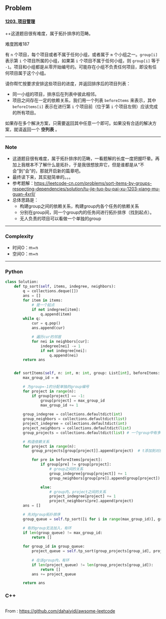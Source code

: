 ## Problem

#### [1203. 项目管理](https://leetcode-cn.com/problems/sort-items-by-groups-respecting-dependencies/)

++这道题目很有难度，属于拓扑排序的范畴。

难度困难187

有 `n` 个项目，每个项目或者不属于任何小组，或者属于 `m` 个小组之一。`group[i]` 表示第 `i` 个项目所属的小组，如果第 `i` 个项目不属于任何小组，则 `group[i]` 等于 `-1`。项目和小组都是从零开始编号的。可能存在小组不负责任何项目，即没有任何项目属于这个小组。

请你帮忙按要求安排这些项目的进度，并返回排序后的项目列表：

- 同一小组的项目，排序后在列表中彼此相邻。
- 项目之间存在一定的依赖关系，我们用一个列表 `beforeItems` 来表示，其中 `beforeItems[i]` 表示在进行第 `i` 个项目前（位于第 `i` 个项目左侧）应该完成的所有项目。

如果存在多个解决方案，只需要返回其中任意一个即可。如果没有合适的解决方案，就请返回一个 **空列表** 。

 

------

### Note

- 这道题目很有难度，属于拓扑排序的范畴，一看题解的长度一度把握吓晕。再加上我根本不了解什么是拓扑，于是我很想放弃它，但是谁都是从“不会”到“会”的，那就开启新的篇章吧。
- 最终读下来，其实挺简单的。。。
- 参考题解：https://leetcode-cn.com/problems/sort-items-by-groups-respecting-dependencies/solution/tu-jie-tuo-bu-pai-xu-1203-xiang-mu-guan-4xrll/
- 总体思路是：
  - 构建group之间的依赖关系，构建group内各个任务的依赖关系
  - 分别在group间，同一个group内的任务间进行拓扑排序（找到起点）。
  - 无人负责的项目可以看做一个单独的group

------

### Complexity

- 时间O：m+n
- 空间O：m+n

------

### Python

```python
class Solution:
    def tp_sort(self, items, indegree, neighbors):
        q = collections.deque([])
        ans = []
        for item in items:
            # 是一个起点
            if not indegree[item]: 
                q.append(item)
        while q:
            cur = q.pop()
            ans.append(cur)

            # 遍历cur的邻居
            for nei in neighbors[cur]:
                indegree[nei] -= 1
                if not indegree[nei]:
                    q.append(nei)
        return ans  


    def sortItems(self, n: int, m: int, group: List[int], beforeItems: List[List[int]]) -> List[int]:
        max_group_id = m

        # 为group=-1的分配单独的group编号
        for project in range(n):
            if group[project] == -1:
                group[project] = max_group_id
                max_group_id += 1
        
        group_indegree = collections.defaultdict(int)
        group_neighbors = collections.defaultdict(list)
        project_indegree = collections.defaultdict(int)
        project_neighbors = collections.defaultdict(list)
        group_projects = collections.defaultdict(list) # 一个group中有多少个projects

        # 构造依赖关系
        for project in range(n):
            group_projects[group[project]].append(project)  # t添加到对应的group

            for pre in beforeItems[project]:
                if group[pre] != group[project]:
                    # group之间的关系
                    group_indegree[group[project]] += 1
                    group_neighbors[group[pre]].append(group[project])                    

                else:
                    # group内，project之间的关系
                    project_indegree[project] += 1
                    project_neighbors[pre].append(project)
        ans = []

        # 先对group拓扑排序 
        group_queue = self.tp_sort([i for i in range(max_group_id)], group_indegree, group_neighbors)

        # 有的group无法加入，有环
        if len(group_queue) != max_group_id:  
            return []
        
        for group_id in group_queue:
            project_queue = self.tp_sort(group_projects[group_id], project_indegree, project_neighbors)
            
            # 在该group内，有环
            if len(project_queue) != len(group_projects[group_id]):
                return []
            ans += project_queue

        return ans


```

### C++

```C++

```



From : https://github.com/dahaiyidi/awsome-leetcode
